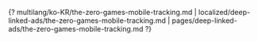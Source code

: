 {? multilang/ko-KR/the-zero-games-mobile-tracking.md | localized/deep-linked-ads/the-zero-games-mobile-tracking.md | pages/deep-linked-ads/the-zero-games-mobile-tracking.md ?}

